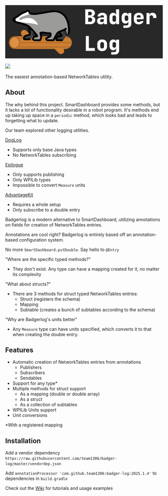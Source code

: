 <img src="badgerlog-logo-banner.png" alt="Badgerlog Logo">

[![](https://jitpack.io/v/team1306/badger-log.svg)](https://jitpack.io/#team1306/badger-log)

The easiest annotation-based NetworkTables utility.

## About

The why behind this project. SmartDashboard provides some methods,
but it lacks a lot of functionality desirable in a robot program.
It's methods end up taking up space in a ` periodic ` method,
which looks bad and leads to forgetting what to update.

Our team explored other logging utilities.

[DogLog](https://github.com/jonahsnider/doglog)

* Supports only base Java types
* No NetworkTables subscribing

[Epilogue](https://docs.wpilib.org/en/stable/docs/software/telemetry/robot-telemetry-with-annotations.html)

* Only supports publishing
* Only WPILib types
* Impossible to convert `Measure` units

[AdvantageKit](https://github.com/Mechanical-Advantage/AdvantageKit)

* Requires a whole setup
* Only subscribe to a double entry

Badgerlog is a modern alternative to SmartDashboard, utilizing annotations on fields for creation of NetworkTables
entries.

Annotations are cool right? Badgerlog is entirely based off an annotation-based configuration system.

No more
`SmartDashboard.putDouble`. Say hello to `@Entry`

"Where are the specific typed methods?"

- They don't exist. Any type can have a mapping created for it, no matter its complexity

"What about structs?"

- There are 3 methods for struct typed NetworkTables entries:
  - Struct (registers the schema)
  - Mapping
  - Subtable (creates a bunch of subtables according to the schema)

"Why are Badgerlog's units better"

- Any `Measure` type can have units specified, which converts it to that when creating the double entry.

## Features

* Automatic creation of NetworkTables entries from annotations
  * Publishers
  * Subscribers
  * Sendables
* Support for any type*
* Multiple methods for struct support
  * As a mapping (double or double array)
  * As a struct
  * As a collection of subtables
* WPILib Units support
* Unit conversions

*With a registered mapping

## Installation

Add a vendor dependency
` https://raw.githubusercontent.com/team1306/badger-log/master/vendordep.json `

Add `annotationProcessor 'com.github.team1306:badger-log:2025.1.4'` to dependencies in `build.gradle`

Check out the [Wiki](https://github.com/team1306/badger-log/wiki) for tutorials and usage examples 
